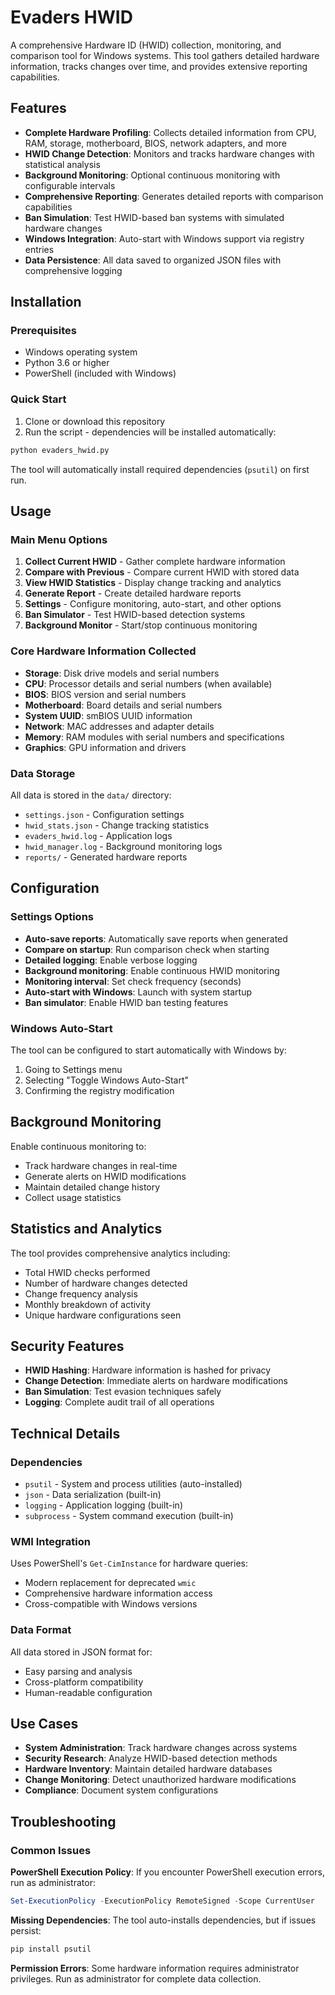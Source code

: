 # Evaders HWID

A comprehensive Hardware ID (HWID) collection, monitoring, and comparison tool for Windows systems. This tool gathers detailed hardware information, tracks changes over time, and provides extensive reporting capabilities.

## Features

- **Complete Hardware Profiling**: Collects detailed information from CPU, RAM, storage, motherboard, BIOS, network adapters, and more
- **HWID Change Detection**: Monitors and tracks hardware changes with statistical analysis
- **Background Monitoring**: Optional continuous monitoring with configurable intervals
- **Comprehensive Reporting**: Generates detailed reports with comparison capabilities
- **Ban Simulation**: Test HWID-based ban systems with simulated hardware changes
- **Windows Integration**: Auto-start with Windows support via registry entries
- **Data Persistence**: All data saved to organized JSON files with comprehensive logging

## Installation

### Prerequisites
- Windows operating system
- Python 3.6 or higher
- PowerShell (included with Windows)

### Quick Start
1. Clone or download this repository
2. Run the script - dependencies will be installed automatically:
```bash
python evaders_hwid.py
```

The tool will automatically install required dependencies (`psutil`) on first run.

## Usage

### Main Menu Options

1. **Collect Current HWID** - Gather complete hardware information
2. **Compare with Previous** - Compare current HWID with stored data
3. **View HWID Statistics** - Display change tracking and analytics
4. **Generate Report** - Create detailed hardware reports
5. **Settings** - Configure monitoring, auto-start, and other options
6. **Ban Simulator** - Test HWID-based detection systems
7. **Background Monitor** - Start/stop continuous monitoring

### Core Hardware Information Collected

- **Storage**: Disk drive models and serial numbers
- **CPU**: Processor details and serial numbers (when available)
- **BIOS**: BIOS version and serial numbers
- **Motherboard**: Board details and serial numbers
- **System UUID**: smBIOS UUID information
- **Network**: MAC addresses and adapter details
- **Memory**: RAM modules with serial numbers and specifications
- **Graphics**: GPU information and drivers

### Data Storage

All data is stored in the `data/` directory:
- `settings.json` - Configuration settings
- `hwid_stats.json` - Change tracking statistics
- `evaders_hwid.log` - Application logs
- `hwid_manager.log` - Background monitoring logs
- `reports/` - Generated hardware reports

## Configuration

### Settings Options

- **Auto-save reports**: Automatically save reports when generated
- **Compare on startup**: Run comparison check when starting
- **Detailed logging**: Enable verbose logging
- **Background monitoring**: Enable continuous HWID monitoring
- **Monitoring interval**: Set check frequency (seconds)
- **Auto-start with Windows**: Launch with system startup
- **Ban simulator**: Enable HWID ban testing features

### Windows Auto-Start

The tool can be configured to start automatically with Windows by:
1. Going to Settings menu
2. Selecting "Toggle Windows Auto-Start"
3. Confirming the registry modification

## Background Monitoring

Enable continuous monitoring to:
- Track hardware changes in real-time
- Generate alerts on HWID modifications
- Maintain detailed change history
- Collect usage statistics

## Statistics and Analytics

The tool provides comprehensive analytics including:
- Total HWID checks performed
- Number of hardware changes detected
- Change frequency analysis
- Monthly breakdown of activity
- Unique hardware configurations seen

## Security Features

- **HWID Hashing**: Hardware information is hashed for privacy
- **Change Detection**: Immediate alerts on hardware modifications
- **Ban Simulation**: Test evasion techniques safely
- **Logging**: Complete audit trail of all operations

## Technical Details

### Dependencies
- `psutil` - System and process utilities (auto-installed)
- `json` - Data serialization (built-in)
- `logging` - Application logging (built-in)
- `subprocess` - System command execution (built-in)

### WMI Integration
Uses PowerShell's `Get-CimInstance` for hardware queries:
- Modern replacement for deprecated `wmic`
- Comprehensive hardware information access
- Cross-compatible with Windows versions

### Data Format
All data stored in JSON format for:
- Easy parsing and analysis
- Cross-platform compatibility
- Human-readable configuration

## Use Cases

- **System Administration**: Track hardware changes across systems
- **Security Research**: Analyze HWID-based detection methods
- **Hardware Inventory**: Maintain detailed hardware databases
- **Change Monitoring**: Detect unauthorized hardware modifications
- **Compliance**: Document system configurations

## Troubleshooting

### Common Issues

**PowerShell Execution Policy**:
If you encounter PowerShell execution errors, run as administrator:
```powershell
Set-ExecutionPolicy -ExecutionPolicy RemoteSigned -Scope CurrentUser
```

**Missing Dependencies**:
The tool auto-installs dependencies, but if issues persist:
```bash
pip install psutil
```

**Permission Errors**:
Some hardware information requires administrator privileges. Run as administrator for complete data collection.
